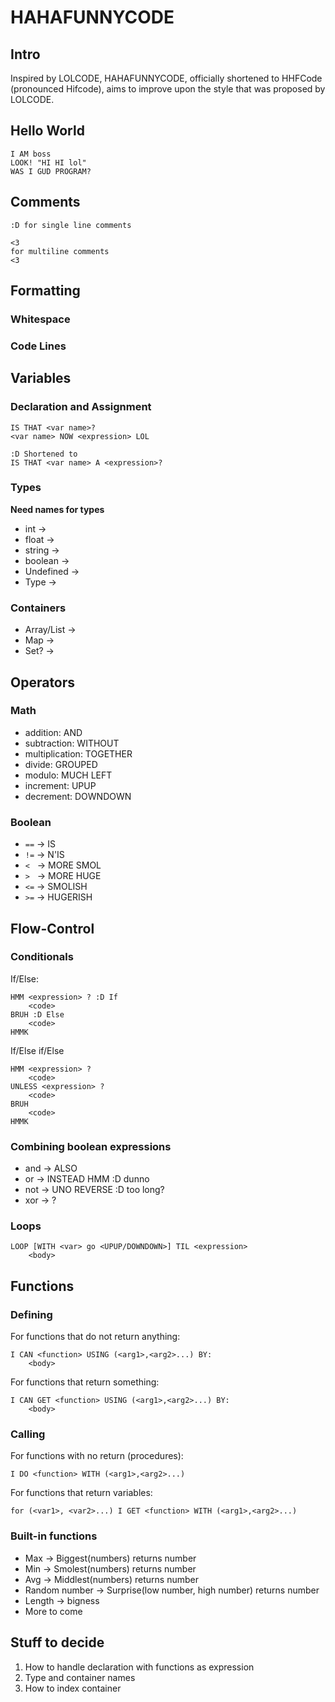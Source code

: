 # HAHAFUNNYCODE


## Intro
Inspired by LOLCODE, HAHAFUNNYCODE, officially shortened to HHFCode (pronounced Hifcode), aims to improve upon the style that was proposed by LOLCODE.

## Hello World

    I AM boss
    LOOK! "HI HI lol"
    WAS I GUD PROGRAM?

## Comments

    :D for single line comments

    <3
    for multiline comments
    <3

## Formatting

### Whitespace

### Code Lines



## Variables

### Declaration and Assignment

    IS THAT <var name>?
    <var name> NOW <expression> LOL

    :D Shortened to
    IS THAT <var name> A <expression>?

### Types
**Need names for types**
* int ->
* float ->
* string ->
* boolean ->
* Undefined ->
* Type ->


### Containers
* Array/List ->
* Map ->
* Set? ->

## Operators

### Math
* addition: AND
* subtraction: WITHOUT
* multiplication: TOGETHER
* divide: GROUPED
* modulo: MUCH LEFT
* increment: UPUP
* decrement: DOWNDOWN

### Boolean
* `==` -> IS
* `!=` -> N'IS
* `<` &nbsp;&nbsp;-> MORE SMOL
* `>` &nbsp;&nbsp;-> MORE HUGE
* `<=` -> SMOLISH
* `>=` -> HUGERISH


## Flow-Control

### Conditionals
If/Else:

    HMM <expression> ? :D If
        <code>
    BRUH :D Else
        <code>
    HMMK

If/Else if/Else

    HMM <expression> ?
        <code>
    UNLESS <expression> ?
        <code>
    BRUH
        <code>
    HMMK

### Combining boolean expressions

* and -> ALSO
* or -> INSTEAD HMM :D dunno
* not -> UNO REVERSE :D too long?
* xor -> ?

### Loops

    LOOP [WITH <var> go <UPUP/DOWNDOWN>] TIL <expression>
        <body>


## Functions

### Defining

For functions that do not return anything:

    I CAN <function> USING (<arg1>,<arg2>...) BY:
        <body>

For functions that return something:

    I CAN GET <function> USING (<arg1>,<arg2>...) BY:
        <body>

### Calling

For functions with no return (procedures):

    I DO <function> WITH (<arg1>,<arg2>...)

For functions that return variables:

    for (<var1>, <var2>...) I GET <function> WITH (<arg1>,<arg2>...)

### Built-in functions
- Max -> Biggest(numbers) returns number
- Min -> Smolest(numbers) returns number
- Avg -> Middlest(numbers) returns number
- Random number -> Surprise(low number, high number) returns number
- Length -> bigness
- More to come


## Stuff to decide

1. How to handle declaration with functions as expression
2. Type and container names  
3. How to index container
